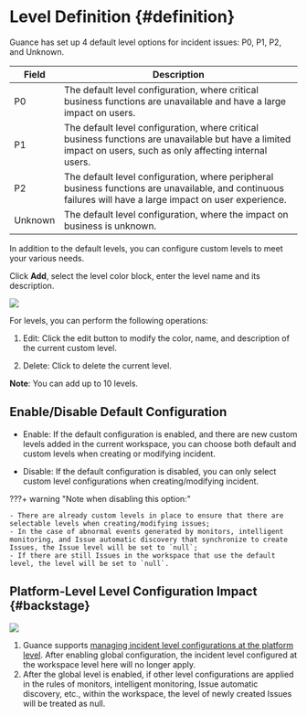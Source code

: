 # Level Definition {#definition}

Guance has set up 4 default level options for incident issues: P0, P1, P2, and Unknown.

| Field | Description |
| --- | --- |
| P0 | The default level configuration, where critical business functions are unavailable and have a large impact on users. |
| P1 | The default level configuration, where critical business functions are unavailable but have a limited impact on users, such as only affecting internal users. |
| P2 | The default level configuration, where peripheral business functions are unavailable, and continuous failures will have a large impact on user experience. |
| Unknown | The default level configuration, where the impact on business is unknown. |

In addition to the default levels, you can configure custom levels to meet your various needs.

Click **Add**, select the level color block, enter the level name and its description.

![](../img/issue-level.png)

For levels, you can perform the following operations:

1. Edit: Click the edit button to modify the color, name, and description of the current custom level.

2. Delete: Click to delete the current level.

**Note**: You can add up to 10 levels.

## Enable/Disable Default Configuration

- Enable: If the default configuration is enabled, and there are new custom levels added in the current workspace, you can choose both default and custom levels when creating or modifying incident.

- Disable: If the default configuration is disabled, you can only select custom level configurations when creating/modifying incident.

???+ warning "Note when disabling this option:"

    - There are already custom levels in place to ensure that there are selectable levels when creating/modifying issues;
    - In the case of abnormal events generated by monitors, intelligent monitoring, and Issue automatic discovery that synchronize to create Issues, the Issue level will be set to `null`;
    - If there are still Issues in the workspace that use the default level, the level will be set to `null`.

## Platform-Level Level Configuration Impact {#backstage}

![](../img/issue-backstage.png)

1. Guance supports [managing incident level configurations at the platform level](../../deployment/setting.md#global-settings). After enabling global configuration, the incident level configured at the workspace level here will no longer apply.
2. After the global level is enabled, if other level configurations are applied in the rules of monitors, intelligent monitoring, Issue automatic discovery, etc., within the workspace, the level of newly created Issues will be treated as null.
